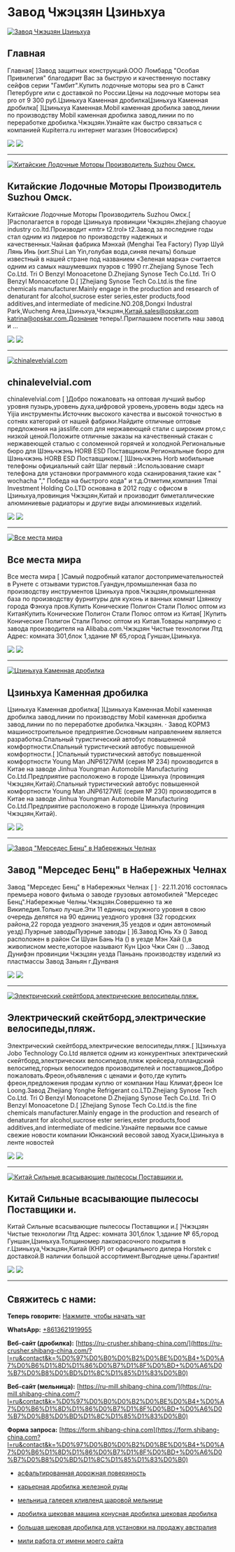 # Завод Чжэцзян Цзиньхуа

<a href="https://swt.shibang-china.com/?l=ru&img&k=%D0%97%D0%B0%D0%B2%D0%BE%D0%B4+%D0%A7%D0%B6%D1%8D%D1%86%D0%B7%D1%8F%D0%BD+%D0%A6%D0%B7%D0%B8%D0%BD%D1%8C%D1%85%D1%83%D0%B0" target="_blank">![Завод Чжэцзян Цзиньхуа](http://static.shibang-china.com/all-800x300/1018.jpg)</a>

## Главная
Главная[ ]Завод защитных конструкций.ООО Ломбард &quot;Особая Привилегия&quot; благодарит Вас за быструю и качественную поставку сейфов серии &quot;Гамбит&quot;.Купить лодочные моторы sea pro в Санкт Петербурге или с доставкой по России.Цены на лодочные моторы sea pro от 9 300 руб.Цзиньхуа Каменная дробилкаЦзиньхуа Каменная дробилка[ ]Цзиньхуа Каменная.Mobil каменная дробилка завод,линии по производству Mobil каменная дробилка завод,линии по по переработке дробилка.Чжэцзян.Узнайте как быстро связаться с компанией Kupiterra.ru интернет магазин (Новосибирск)


<a href="https://whatsapp.shibangsoft.com/WhatsApp.php" target="_blank" title="WhatsApp">![](http://static.shibang-china.com/icon/whatsapp.png)</a> <a href="https://swt.shibang-china.com/?l=ru&icon&k=%D0%97%D0%B0%D0%B2%D0%BE%D0%B4+%D0%A7%D0%B6%D1%8D%D1%86%D0%B7%D1%8F%D0%BD+%D0%A6%D0%B7%D0%B8%D0%BD%D1%8C%D1%85%D1%83%D0%B0" target="_blank">![](http://static.shibang-china.com/icon/chat-ru.png)</a>

---

<a href="https://swt.shibang-china.com/?l=ru&img&k=%D0%97%D0%B0%D0%B2%D0%BE%D0%B4+%D0%A7%D0%B6%D1%8D%D1%86%D0%B7%D1%8F%D0%BD+%D0%A6%D0%B7%D0%B8%D0%BD%D1%8C%D1%85%D1%83%D0%B0" target="_blank">![Китайские Лодочные Моторы Производитель Suzhou Омск.](http://static.shibang-china.com/all-800x300/440.jpg)</a>

## Китайские Лодочные Моторы Производитель Suzhou Омск.
Китайские Лодочные Моторы Производитель Suzhou Омск.[ ]Располагается в городе Цзиньхуа провинции Чжэцзян.zhejiang chaoyue industry co.ltd.Производит &#171;mtr&#187; t2.trol&#187; t2.Завод за последние годы стал одним из лидеров по производству надежных и качественных.Чайная фабрика Мэнхай (Menghai Tea Factory) Пуэр Шуй Лянь Инь (кит.Shui Lan Yin,голубая вода,синяя печать) больше известный в нашей стране под названием &#171;Зеленая марка&#187; считается одним из самых нашумевших пуэров с 1990 гг.Zhejiang Synose Tech Co.Ltd. Tri O Benzyl Monoacetone D.Zhejiang Synose Tech Co.Ltd. Tri O Benzyl Monoacetone D.[ ]Zhejiang Synose Tech Co.Ltd.is the fine chemicals manufacturer.Mainly engage in the production and research of denaturant for alcohol,sucrose ester series,ester products,food additives,and intermediate of medicine.NO.208,Dongxi Industral Park,Wucheng Area,Цзиньхуа,Чжэцзян,Китай.sales@opskar.com katrina@opskar.com.Дознание теперь!.Приглашаем посетить наш завод и …


<a href="https://whatsapp.shibangsoft.com/WhatsApp.php" target="_blank" title="WhatsApp">![](http://static.shibang-china.com/icon/whatsapp.png)</a> <a href="https://swt.shibang-china.com/?l=ru&icon&k=%D0%97%D0%B0%D0%B2%D0%BE%D0%B4+%D0%A7%D0%B6%D1%8D%D1%86%D0%B7%D1%8F%D0%BD+%D0%A6%D0%B7%D0%B8%D0%BD%D1%8C%D1%85%D1%83%D0%B0" target="_blank">![](http://static.shibang-china.com/icon/chat-ru.png)</a>

---

<a href="https://swt.shibang-china.com/?l=ru&img&k=%D0%97%D0%B0%D0%B2%D0%BE%D0%B4+%D0%A7%D0%B6%D1%8D%D1%86%D0%B7%D1%8F%D0%BD+%D0%A6%D0%B7%D0%B8%D0%BD%D1%8C%D1%85%D1%83%D0%B0" target="_blank">![chinalevelvial.com](http://static.shibang-china.com/all-800x300/533.jpg)</a>

## chinalevelvial.com
chinalevelvial.com [ ]Добро пожаловать на оптовая лучший выбор уровня пузырь,уровень духа,цифровой уровень,уровень воды здесь на Yijia инструменты.Источник высокого качества и высокой точностью в сотнях категорий от нашей фабрики.Найдите отличные оптовые предложения на jasslife.com для нержавеющей стали с широким ртом,с низкой ценой.Положите отличные заказы на качественный стакан с нержавеющей сталью с соломенной горячей и холодной.Региональные бюро для Шэньчжэнь HORB ESD Поставщиком.Региональные бюро для Шэньчжэнь HORB ESD Поставщиком.[ ]Шэньчжэнь Horb мобильные телефоны официальный сайт Шаг первый :.Использование смарт телефона для установки программного кода сканирования,такие как &quot; wochacha &quot;,&quot; Победа на быстрого кода&quot; и т.д.Отметим,компания Tmai Investment Holding Co.LTD основана в 2012 году с офисом в Цзиньхуа,провинция Чжэцзян,Китай и производит биметаллические алюминиевые радиаторы и другие виды алюминиевых изделий.


<a href="https://whatsapp.shibangsoft.com/WhatsApp.php" target="_blank" title="WhatsApp">![](http://static.shibang-china.com/icon/whatsapp.png)</a> <a href="https://swt.shibang-china.com/?l=ru&icon&k=%D0%97%D0%B0%D0%B2%D0%BE%D0%B4+%D0%A7%D0%B6%D1%8D%D1%86%D0%B7%D1%8F%D0%BD+%D0%A6%D0%B7%D0%B8%D0%BD%D1%8C%D1%85%D1%83%D0%B0" target="_blank">![](http://static.shibang-china.com/icon/chat-ru.png)</a>

---

<a href="https://swt.shibang-china.com/?l=ru&img&k=%D0%97%D0%B0%D0%B2%D0%BE%D0%B4+%D0%A7%D0%B6%D1%8D%D1%86%D0%B7%D1%8F%D0%BD+%D0%A6%D0%B7%D0%B8%D0%BD%D1%8C%D1%85%D1%83%D0%B0" target="_blank">![Все места мира](http://static.shibang-china.com/all-800x300/975.jpg)</a>

## Все места мира
Все места мира [ ]Самый подробный каталог достопримечательностей в Рунете с отзывами туристов.Гуандун,промышленная база по производству инструментов Цзиньхуа пров.Чжэцзян,промышленная база по производству фурнитуры для кухонь и ванных комнат Цзянкоу города Фэнхуа пров.Купить Конические Полигон Стали Полюс оптом из КитаяКупить Конические Полигон Стали Полюс оптом из Китая[ ]Купить Конические Полигон Стали Полюс оптом из Китая.Товары напрямую с завода производителя на Alibaba.com.Чжэцзян Чистые технологии Лтд Адрес: комната 301,блок 1,здание № 65,город Гуншан,Цзиньхуа.


<a href="https://whatsapp.shibangsoft.com/WhatsApp.php" target="_blank" title="WhatsApp">![](http://static.shibang-china.com/icon/whatsapp.png)</a> <a href="https://swt.shibang-china.com/?l=ru&icon&k=%D0%97%D0%B0%D0%B2%D0%BE%D0%B4+%D0%A7%D0%B6%D1%8D%D1%86%D0%B7%D1%8F%D0%BD+%D0%A6%D0%B7%D0%B8%D0%BD%D1%8C%D1%85%D1%83%D0%B0" target="_blank">![](http://static.shibang-china.com/icon/chat-ru.png)</a>

---

<a href="https://swt.shibang-china.com/?l=ru&img&k=%D0%97%D0%B0%D0%B2%D0%BE%D0%B4+%D0%A7%D0%B6%D1%8D%D1%86%D0%B7%D1%8F%D0%BD+%D0%A6%D0%B7%D0%B8%D0%BD%D1%8C%D1%85%D1%83%D0%B0" target="_blank">![Цзиньхуа Каменная дробилка](http://static.shibang-china.com/all-800x300/27.jpg)</a>

## Цзиньхуа Каменная дробилка
Цзиньхуа Каменная дробилка[ ]Цзиньхуа Каменная.Mobil каменная дробилка завод,линии по производству Mobil каменная дробилка завод,линии по по переработке дробилка.Чжэцзян.&nbsp;&#0183;&#32;Завод КОРМЗ машиностроительное предприятие.Основным направлением является разработка.Спальный туристический автобус повышенной комфортности.Спальный туристический автобус повышенной комфортности.[ ]Спальный туристический автобус повышенной комфортности Young Man JNP6127WM (серия № 234) производится в Китае на заводе Jinhua Youngman Automobile Manufacturing Co.Ltd.Предприятие расположено в городе Цзиньхуа (провинция Чжэцзян,Китай).Спальный туристический автобус повышенной комфортности Young Man JNP6127WE (серия № 230) производится в Китае на заводе Jinhua Youngman Automobile Manufacturing Co.Ltd.Предприятие расположено в городе Цзиньхуа (провинция Чжэцзян,Китай).


<a href="https://whatsapp.shibangsoft.com/WhatsApp.php" target="_blank" title="WhatsApp">![](http://static.shibang-china.com/icon/whatsapp.png)</a> <a href="https://swt.shibang-china.com/?l=ru&icon&k=%D0%97%D0%B0%D0%B2%D0%BE%D0%B4+%D0%A7%D0%B6%D1%8D%D1%86%D0%B7%D1%8F%D0%BD+%D0%A6%D0%B7%D0%B8%D0%BD%D1%8C%D1%85%D1%83%D0%B0" target="_blank">![](http://static.shibang-china.com/icon/chat-ru.png)</a>

---

<a href="https://swt.shibang-china.com/?l=ru&img&k=%D0%97%D0%B0%D0%B2%D0%BE%D0%B4+%D0%A7%D0%B6%D1%8D%D1%86%D0%B7%D1%8F%D0%BD+%D0%A6%D0%B7%D0%B8%D0%BD%D1%8C%D1%85%D1%83%D0%B0" target="_blank">![Завод &quot;Мерседес Бенц&quot; в Набережных Челнах](http://static.shibang-china.com/all-800x300/497.jpg)</a>

## Завод &quot;Мерседес Бенц&quot; в Набережных Челнах
Завод &quot;Мерседес Бенц&quot; в Набережных Челнах [ ]&nbsp;&#0183;&#32;22.11.2016 состоялась премьера нового фильма о заводе грузовых автомобилей &quot;Мерседес Бенц&quot;.Набережные Челны.Чжэцзян.Совершенно та же Википедия.Только лучше.Эти 11 единиц окружного уровня в свою очередь делятся на 90 единиц уездного уровня (32 городских района,22 города уездного значения,35 уездов и один автономный уезд).Пуэрные заводыПуэрные заводы [ ]6.Завод Юнь Хэ () Завод расположен в район Си Шуан Бань На () в уезде Мэн Хай (),в живописном месте,которое называют Кун Цюэ Чжи Сян () …Завод Дунифэн провинции Чжэцзян уезда Паньань производству изделий из пластмассы Завод Заньян г.Дунваня


<a href="https://whatsapp.shibangsoft.com/WhatsApp.php" target="_blank" title="WhatsApp">![](http://static.shibang-china.com/icon/whatsapp.png)</a> <a href="https://swt.shibang-china.com/?l=ru&icon&k=%D0%97%D0%B0%D0%B2%D0%BE%D0%B4+%D0%A7%D0%B6%D1%8D%D1%86%D0%B7%D1%8F%D0%BD+%D0%A6%D0%B7%D0%B8%D0%BD%D1%8C%D1%85%D1%83%D0%B0" target="_blank">![](http://static.shibang-china.com/icon/chat-ru.png)</a>

---

<a href="https://swt.shibang-china.com/?l=ru&img&k=%D0%97%D0%B0%D0%B2%D0%BE%D0%B4+%D0%A7%D0%B6%D1%8D%D1%86%D0%B7%D1%8F%D0%BD+%D0%A6%D0%B7%D0%B8%D0%BD%D1%8C%D1%85%D1%83%D0%B0" target="_blank">![Электрический скейтборд,электрические велосипеды,пляж.](http://static.shibang-china.com/all-800x300/1231.jpg)</a>

## Электрический скейтборд,электрические велосипеды,пляж.
Электрический скейтборд,электрические велосипеды,пляж.[ ]Цзиньхуа Jobo Technology Co.Ltd является одним из конкурентных электрический скейтборд,электрических велосипедов,пляж крейсера,голландский велосипед,горных велосипедов производителей и поставщиков,Добро пожаловать.Фреон,объявления с ценами и фото,где купить фреон,предложения продам куплю от компании Наш Климат,фреон Ice Loong.Завод Zhejiang Yonghe Refrigerant co.LTD.Zhejiang Synose Tech Co.Ltd. Tri O Benzyl Monoacetone D.Zhejiang Synose Tech Co.Ltd. Tri O Benzyl Monoacetone D.[ ]Zhejiang Synose Tech Co.Ltd.is the fine chemicals manufacturer.Mainly engage in the production and research of denaturant for alcohol,sucrose ester series,ester products,food additives,and intermediate of medicine.Узнайте первыми все самые свежие новости компании Юнканский весовой завод Хуаси,Цзиньхуа в ленте новостей


<a href="https://whatsapp.shibangsoft.com/WhatsApp.php" target="_blank" title="WhatsApp">![](http://static.shibang-china.com/icon/whatsapp.png)</a> <a href="https://swt.shibang-china.com/?l=ru&icon&k=%D0%97%D0%B0%D0%B2%D0%BE%D0%B4+%D0%A7%D0%B6%D1%8D%D1%86%D0%B7%D1%8F%D0%BD+%D0%A6%D0%B7%D0%B8%D0%BD%D1%8C%D1%85%D1%83%D0%B0" target="_blank">![](http://static.shibang-china.com/icon/chat-ru.png)</a>

---

<a href="https://swt.shibang-china.com/?l=ru&img&k=%D0%97%D0%B0%D0%B2%D0%BE%D0%B4+%D0%A7%D0%B6%D1%8D%D1%86%D0%B7%D1%8F%D0%BD+%D0%A6%D0%B7%D0%B8%D0%BD%D1%8C%D1%85%D1%83%D0%B0" target="_blank">![Китай Сильные всасывающие пылесосы Поставщики и.](http://static.shibang-china.com/all-800x300/1045.jpg)</a>

## Китай Сильные всасывающие пылесосы Поставщики и.
Китай Сильные всасывающие пылесосы Поставщики и.[ ]Чжэцзян Чистые технологии Лтд Адрес: комната 301,блок 1,здание № 65,город Гуншан,Цзиньхуа.Толщиномер лакокрасочного покрытия в г.Цзиньхуа,Чжэцзян,Китай (КНР) от официального дилера Horstek с доставкой.В наличии большой ассортимент.Выгодные цены.Гарантия!

<a href="https://whatsapp.shibangsoft.com/WhatsApp.php" target="_blank" title="WhatsApp">![](http://static.shibang-china.com/icon/whatsapp.png)</a> <a href="https://swt.shibang-china.com/?l=ru&icon&k=%D0%97%D0%B0%D0%B2%D0%BE%D0%B4+%D0%A7%D0%B6%D1%8D%D1%86%D0%B7%D1%8F%D0%BD+%D0%A6%D0%B7%D0%B8%D0%BD%D1%8C%D1%85%D1%83%D0%B0" target="_blank">![](http://static.shibang-china.com/icon/chat-ru.png)</a>

---
## Свяжитесь с нами:

**Теперь говорите:** [Нажмите, чтобы начать чат](https://swt.shibang-china.com?l=ru&contact&k=%D0%97%D0%B0%D0%B2%D0%BE%D0%B4+%D0%A7%D0%B6%D1%8D%D1%86%D0%B7%D1%8F%D0%BD+%D0%A6%D0%B7%D0%B8%D0%BD%D1%8C%D1%85%D1%83%D0%B0)

**WhatsApp:**  [+8613621919955](https://whatsapp.shibangsoft.com/WhatsApp.php)

**Веб-сайт (дробилка):** [https://ru-crusher.shibang-china.com/](https://ru-crusher.shibang-china.com/?l=ru&contact&k=%D0%97%D0%B0%D0%B2%D0%BE%D0%B4+%D0%A7%D0%B6%D1%8D%D1%86%D0%B7%D1%8F%D0%BD+%D0%A6%D0%B7%D0%B8%D0%BD%D1%8C%D1%85%D1%83%D0%B0)

**Веб-сайт (мельница):** [https://ru-mill.shibang-china.com/](https://ru-mill.shibang-china.com/?l=ru&contact&k=%D0%97%D0%B0%D0%B2%D0%BE%D0%B4+%D0%A7%D0%B6%D1%8D%D1%86%D0%B7%D1%8F%D0%BD+%D0%A6%D0%B7%D0%B8%D0%BD%D1%8C%D1%85%D1%83%D0%B0)

**Форма запроса:** [https://form.shibang-china.com](https://form.shibang-china.com?l=ru&contact&k=%D0%97%D0%B0%D0%B2%D0%BE%D0%B4+%D0%A7%D0%B6%D1%8D%D1%86%D0%B7%D1%8F%D0%BD+%D0%A6%D0%B7%D0%B8%D0%BD%D1%8C%D1%85%D1%83%D0%B0)

* [асфальтированная дорожная поверхность](../117/%D0%B0%D1%81%D1%84%D0%B0%D0%BB%D1%8C%D1%82%D0%B8%D1%80%D0%BE%D0%B2%D0%B0%D0%BD%D0%BD%D0%B0%D1%8F%20%D0%B4%D0%BE%D1%80%D0%BE%D0%B6%D0%BD%D0%B0%D1%8F%20%D0%BF%D0%BE%D0%B2%D0%B5%D1%80%D1%85%D0%BD%D0%BE%D1%81%D1%82%D1%8C.md)

* [карьерная дробилка железной руды](../120/%D0%BA%D0%B0%D1%80%D1%8C%D0%B5%D1%80%D0%BD%D0%B0%D1%8F%20%D0%B4%D1%80%D0%BE%D0%B1%D0%B8%D0%BB%D0%BA%D0%B0%20%D0%B6%D0%B5%D0%BB%D0%B5%D0%B7%D0%BD%D0%BE%D0%B9%20%D1%80%D1%83%D0%B4%D1%8B.md)

* [мельница галерея кливленд шаровой мельнице](../109/%D0%BC%D0%B5%D0%BB%D1%8C%D0%BD%D0%B8%D1%86%D0%B0%20%D0%B3%D0%B0%D0%BB%D0%B5%D1%80%D0%B5%D1%8F%20%D0%BA%D0%BB%D0%B8%D0%B2%D0%BB%D0%B5%D0%BD%D0%B4%20%D1%88%D0%B0%D1%80%D0%BE%D0%B2%D0%BE%D0%B9%20%D0%BC%D0%B5%D0%BB%D1%8C%D0%BD%D0%B8%D1%86%D0%B5.md)

* [дробилка щековая машина конусная дробилка щековая дробилка](../117/%D0%B4%D1%80%D0%BE%D0%B1%D0%B8%D0%BB%D0%BA%D0%B0%20%D1%89%D0%B5%D0%BA%D0%BE%D0%B2%D0%B0%D1%8F%20%D0%BC%D0%B0%D1%88%D0%B8%D0%BD%D0%B0%20%D0%BA%D0%BE%D0%BD%D1%83%D1%81%D0%BD%D0%B0%D1%8F%20%D0%B4%D1%80%D0%BE%D0%B1%D0%B8%D0%BB%D0%BA%D0%B0%20%D1%89%D0%B5%D0%BA%D0%BE%D0%B2%D0%B0%D1%8F%20%D0%B4%D1%80%D0%BE%D0%B1%D0%B8%D0%BB%D0%BA%D0%B0.md)

* [большая щековая дробилка для установки на продажу австралия](../119/%D0%B1%D0%BE%D0%BB%D1%8C%D1%88%D0%B0%D1%8F%20%D1%89%D0%B5%D0%BA%D0%BE%D0%B2%D0%B0%D1%8F%20%D0%B4%D1%80%D0%BE%D0%B1%D0%B8%D0%BB%D0%BA%D0%B0%20%D0%B4%D0%BB%D1%8F%20%D1%83%D1%81%D1%82%D0%B0%D0%BD%D0%BE%D0%B2%D0%BA%D0%B8%20%D0%BD%D0%B0%20%D0%BF%D1%80%D0%BE%D0%B4%D0%B0%D0%B6%D1%83%20%D0%B0%D0%B2%D1%81%D1%82%D1%80%D0%B0%D0%BB%D0%B8%D1%8F.md)

* [мили работа от имени моего сайта](../107/%D0%BC%D0%B8%D0%BB%D0%B8%20%D1%80%D0%B0%D0%B1%D0%BE%D1%82%D0%B0%20%D0%BE%D1%82%20%D0%B8%D0%BC%D0%B5%D0%BD%D0%B8%20%D0%BC%D0%BE%D0%B5%D0%B3%D0%BE%20%D1%81%D0%B0%D0%B9%D1%82%D0%B0.md)
